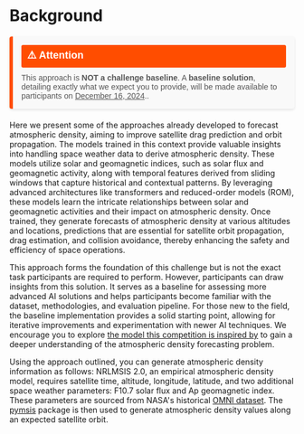 # Background

<div style="display: flex; flex-direction: column; background-color: #f9f9f9; border-left: 6px solid #ff4d00; border-radius: 4px; padding: 15px; margin: 20px 0; box-shadow: 0 2px 4px rgba(0, 0, 0, 0.1); font-family: Arial, sans-serif;">
    <div style="font-size: 18px; font-weight: bold; color: #ffffff; background-color: #ff4d00; display: inline-block; padding: 5px 10px; border-radius: 3px; margin-bottom: 10px;">⚠️ Attention</div>
    <p style="font-size: 14px; margin: 0; color: #555;"> This approach is <strong>NOT a challenge baseline</strong>. A <strong>baseline solution</strong>, detailing exactly what we expect you to provide, will be made available to participants on <u>December 16, 2024</u>.</strong>.</p>
</div>

Here we present some of the approaches already developed to forecast atmospheric density, aiming to improve satellite drag prediction and orbit propagation. The models trained in this context provide valuable insights into handling space weather data to derive atmospheric density. These models utilize solar and geomagnetic indices, such as solar flux and geomagnetic activity, along with temporal features derived from sliding windows that capture historical and contextual patterns. By leveraging advanced architectures like transformers and reduced-order models (ROM), these models learn the intricate relationships between solar and geomagnetic activities and their impact on atmospheric density. Once trained, they generate forecasts of atmospheric density at various altitudes and locations, predictions that are essential for satellite orbit propagation, drag estimation, and collision avoidance, thereby enhancing the safety and efficiency of space operations.

This approach forms the foundation of this challenge but is not the exact task participants are required to perform. However, participants can draw insights from this solution. It serves as a baseline for assessing more advanced AI solutions and helps participants become familiar with the dataset, methodologies, and evaluation pipeline. For those new to the field, the baseline implementation provides a solid starting point, allowing for iterative improvements and experimentation with newer AI techniques. We encourage you to explore [the model this competition is inspired by](https://github.com/ARCLab-MIT/2025-aichallenge-devkit/tree/main/background_model) to gain a deeper understanding of the atmospheric density forecasting problem.

Using the approach outlined, you can generate atmospheric density information as follows: NRLMSIS 2.0, an empirical atmospheric density model, requires satellite time, altitude, longitude, latitude, and two additional space weather parameters: F10.7 solar flux and Ap geomagnetic index. These parameters are sourced from NASA's historical [OMNI dataset](https://omniweb.gsfc.nasa.gov/). The [pymsis](https://pypi.org/project/pymsis/) package is then used to generate atmospheric density values along an expected satellite orbit.




